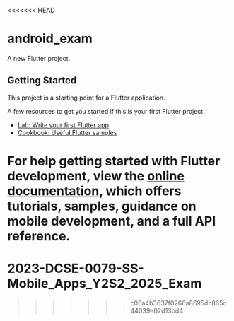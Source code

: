 <<<<<<< HEAD
# android_exam

A new Flutter project.

## Getting Started

This project is a starting point for a Flutter application.

A few resources to get you started if this is your first Flutter project:

- [Lab: Write your first Flutter app](https://docs.flutter.dev/get-started/codelab)
- [Cookbook: Useful Flutter samples](https://docs.flutter.dev/cookbook)

For help getting started with Flutter development, view the
[online documentation](https://docs.flutter.dev/), which offers tutorials,
samples, guidance on mobile development, and a full API reference.
=======
# 2023-DCSE-0079-SS-Mobile_Apps_Y2S2_2025_Exam
>>>>>>> c06a4b3637f0266a8695dc865d44039e02d13bd4

